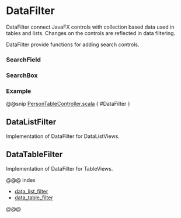 # DataFilter

DataFilter connect JavaFX controls with collection based data used in
tables and lists. Changes on the controls are reflected in data
filtering.

DataFilter provide functions for adding search controls.

### SearchField


### SearchBox

### Example

@@snip [PersonTableController.scala](/demos/showcase/src/main/scala/com/sfxcode/sapphire/extension/showcase/controller/table/PersonTableController.scala) { #DataFilter }


## DataListFilter

Implementation of DataFilter for DataListViews.

## DataTableFilter

Implementation of DataFilter for TableViews.

@@@ index

- [data_list_filter](data_list_filter.md)
- [data_table_filter](data_table_filter.md)

@@@

